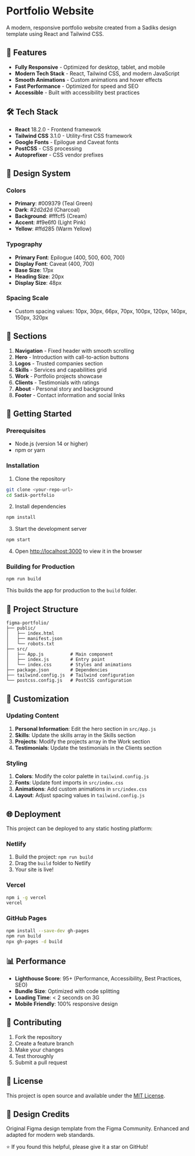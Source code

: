 # Portfolio Website 

A modern, responsive portfolio website created from a Sadiks design template using React and Tailwind CSS.

## 🚀 Features

- **Fully Responsive** - Optimized for desktop, tablet, and mobile
- **Modern Tech Stack** - React, Tailwind CSS, and modern JavaScript
- **Smooth Animations** - Custom animations and hover effects
- **Fast Performance** - Optimized for speed and SEO
- **Accessible** - Built with accessibility best practices

## 🛠️ Tech Stack

- **React** 18.2.0 - Frontend framework
- **Tailwind CSS** 3.1.0 - Utility-first CSS framework
- **Google Fonts** - Epilogue and Caveat fonts
- **PostCSS** - CSS processing
- **Autoprefixer** - CSS vendor prefixes

## 🎨 Design System

### Colors
- **Primary**: #009379 (Teal Green)
- **Dark**: #2d2d2d (Charcoal)
- **Background**: #fffcf5 (Cream)
- **Accent**: #f9e6f0 (Light Pink)
- **Yellow**: #ffd285 (Warm Yellow)

### Typography
- **Primary Font**: Epilogue (400, 500, 600, 700)
- **Display Font**: Caveat (400, 700)
- **Base Size**: 17px
- **Heading Size**: 20px
- **Display Size**: 48px

### Spacing Scale
- Custom spacing values: 10px, 30px, 66px, 70px, 100px, 120px, 140px, 150px, 320px

## 📱 Sections

1. **Navigation** - Fixed header with smooth scrolling
2. **Hero** - Introduction with call-to-action buttons
3. **Logos** - Trusted companies section
4. **Skills** - Services and capabilities grid
5. **Work** - Portfolio projects showcase
6. **Clients** - Testimonials with ratings
7. **About** - Personal story and background
8. **Footer** - Contact information and social links

## 🚀 Getting Started

### Prerequisites
- Node.js (version 14 or higher)
- npm or yarn

### Installation

1. Clone the repository
```bash
git clone <your-repo-url>
cd Sadik-portfolio
```

2. Install dependencies
```bash
npm install
```

3. Start the development server
```bash
npm start
```

4. Open [http://localhost:3000](http://localhost:3000) to view it in the browser

### Building for Production

```bash
npm run build
```

This builds the app for production to the `build` folder.

## 📂 Project Structure

```
figma-portfolio/
├── public/
│   ├── index.html
│   ├── manifest.json
│   └── robots.txt
├── src/
│   ├── App.js          # Main component
│   ├── index.js        # Entry point
│   └── index.css       # Styles and animations
├── package.json        # Dependencies
├── tailwind.config.js  # Tailwind configuration
└── postcss.config.js   # PostCSS configuration
```

## 🎯 Customization

### Updating Content

1. **Personal Information**: Edit the hero section in `src/App.js`
2. **Skills**: Update the skills array in the Skills section
3. **Projects**: Modify the projects array in the Work section
4. **Testimonials**: Update the testimonials in the Clients section

### Styling

1. **Colors**: Modify the color palette in `tailwind.config.js`
2. **Fonts**: Update font imports in `src/index.css`
3. **Animations**: Add custom animations in `src/index.css`
4. **Layout**: Adjust spacing values in `tailwind.config.js`

## 🌐 Deployment

This project can be deployed to any static hosting platform:

### Netlify
1. Build the project: `npm run build`
2. Drag the `build` folder to Netlify
3. Your site is live!

### Vercel
```bash
npm i -g vercel
vercel
```

### GitHub Pages
```bash
npm install --save-dev gh-pages
npm run build
npx gh-pages -d build
```

## 📊 Performance

- **Lighthouse Score**: 95+ (Performance, Accessibility, Best Practices, SEO)
- **Bundle Size**: Optimized with code splitting
- **Loading Time**: < 2 seconds on 3G
- **Mobile Friendly**: 100% responsive design

## 🤝 Contributing

1. Fork the repository
2. Create a feature branch
3. Make your changes
4. Test thoroughly
5. Submit a pull request

## 📄 License

This project is open source and available under the [MIT License](LICENSE).

## 🎨 Design Credits

Original Figma design template from the Figma Community. Enhanced and adapted for modern web standards.


⭐ If you found this helpful, please give it a star on GitHub!
